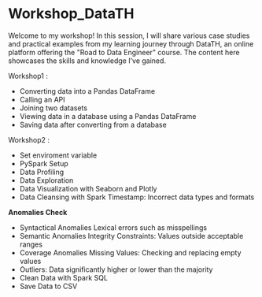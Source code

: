 # Workshop_DataTH
Welcome to my workshop! In this session, I will share various case studies and practical examples from my learning journey through DataTH, an online platform offering the "Road to Data Engineer" course. The content here showcases the skills and knowledge I’ve gained.

Workshop1 :
- Converting data into a Pandas DataFrame
- Calling an API
- Joining two datasets
- Viewing data in a database using a Pandas DataFrame
- Saving data after converting from a database

Workshop2 :
- Set enviroment variable
- PySpark Setup
- Data Profiling
- Data Exploration
- Data Visualization with Seaborn and Plotly
- Data Cleansing with Spark
  Timestamp: Incorrect data types and formats

 **Anomalies Check**
-  Syntactical Anomalies
   Lexical errors such as misspellings
-  Semantic Anomalies
   Integrity Constraints: Values outside acceptable ranges
-  Coverage Anomalies
   Missing Values: Checking and replacing empty values
-  Outliers: Data significantly higher or lower than the majority
-  Clean Data with Spark SQL
-  Save Data to CSV
